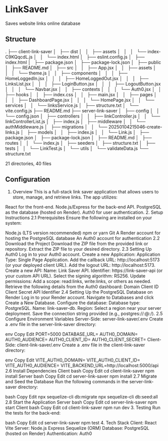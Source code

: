# LinkSaver

Saves website links online database

## Structure

.
├── client-link-saver
│   ├── dist
│   │   ├── assets
│   │   │   └── index-C9KQqcdL.js
│   │   └── index.html
│   ├── eslint.config.js
│   ├── index.html
│   ├── package.json
│   ├── package-lock.json
│   ├── public
│   ├── README.md
│   ├── src
│   │   ├── App.jsx
│   │   ├── assets
│   │   │   └── theme.js
│   │   ├── components
│   │   │   ├── HomeLoggedIn.jsx
│   │   │   ├── HomeLoggedOut.jsx
│   │   │   ├── LinksList.jsx
│   │   │   ├── LoginButton.jsx
│   │   │   ├── LogoutButton.jsx
│   │   │   └── Navbar.jsx
│   │   ├── contexts
│   │   │   └── Auth0.jsx
│   │   ├── hooks
│   │   ├── index.css
│   │   ├── main.jsx
│   │   ├── pages
│   │   │   ├── DashboardPage.jsx
│   │   │   └── HomePage.jsx
│   │   └── services
│   │       └── linksService.js
│   ├── structure.txt
│   └── vite.config.js
├── README.md
├── server-link-saver
│   ├── config
│   │   └── config.json
│   ├── controllers
│   │   ├── linkController.js
│   │   └── linkControllerList.js
│   ├── index.js
│   ├── middleware
│   │   └── authMiddleware.js
│   ├── migrations
│   │   └── 20250104215046-create-links.js
│   ├── models
│   │   ├── index.js
│   │   └── Link.js
│   ├── package.json
│   ├── package-lock.json
│   ├── README.md
│   ├── routes
│   │   └── index.js
│   ├── seeders
│   ├── structure.txt
│   ├── tests
│   │   └── LinkTest.js
│   └── utils
│       └── validateData.js
└── structure.txt

21 directories, 40 files


## Configuration

1. Overview
This is a full-stack link saver application that allows users to store, manage, and retrieve links. The app utilizes:

React for the front-end.
Node.js/Express for the back-end API.
PostgreSQL as the database (hosted on Render).
Auth0 for user authentication.
2. Setup Instructions
2.1 Prerequisites
Ensure the following are installed on your system:

Node.js (LTS version recommended)
npm or yarn
Git
A Render account for hosting the PostgreSQL database
An Auth0 account for authentication
2.2 Download the Project
Download the ZIP file from the provided link or repository.
Extract the ZIP file to your desired directory.
2.3 Setting Up Auth0
Log in to your Auth0 account.
Create a new Application:
Application Type: Single Page Application.
Add the callback URL: http://localhost:5173 (or your deployed client URL).
Add the logout URL: http://localhost:5173.
Create a new API:
Name: Link Saver API.
Identifier: https://link-saver-api (or your custom API URL).
Select the signing algorithm: RS256.
Update permissions:
Add a scope: read:links, write:links, or others as needed.
Retrieve the following details from the Auth0 dashboard:
Domain
Client ID
Client Secret
API Identifier
2.4 Setting Up the PostgreSQL Database on Render
Log in to your Render account.
Navigate to Databases and click Create a New Database.
Configure the database:
Database type: PostgreSQL.
Name: link-saver-db.
Region: Select a region near your server deployment.
Save the connection string provided (e.g., postgres://<username>:<password>@<host>:<port>/<database>).
2.5 Configure Environment Variables
Server-Side: server-link-saver/.env
Create a .env file in the server-link-saver directory:

env
Copy
Edit
PORT=5000
DATABASE_URL=<render-postgresql-connection-string>
AUTH0_DOMAIN=<auth0-domain>
AUTH0_AUDIENCE=<auth0-api-identifier>
AUTH0_CLIENT_ID=<auth0-client-id>
AUTH0_CLIENT_SECRET=<auth0-client-secret>
Client-Side: client-link-saver/.env
Create a .env file in the client-link-saver directory:

env
Copy
Edit
VITE_AUTH0_DOMAIN=<auth0-domain>
VITE_AUTH0_CLIENT_ID=<auth0-client-id>
VITE_AUTH0_AUDIENCE=<auth0-api-identifier>
VITE_BACKEND_URL=http://localhost:5000/api
2.6 Install Dependencies
Client
bash
Copy
Edit
cd client-link-saver
npm install
Server
bash
Copy
Edit
cd server-link-saver
npm install
2.7 Migrate and Seed the Database
Run the following commands in the server-link-saver directory:

bash
Copy
Edit
npx sequelize-cli db:migrate
npx sequelize-cli db:seed:all
2.8 Start the Application
Server
bash
Copy
Edit
cd server-link-saver
npm start
Client
bash
Copy
Edit
cd client-link-saver
npm run dev
3. Testing
Run the tests for the back-end:

bash
Copy
Edit
cd server-link-saver
npm test
4. Tech Stack
Client:
React
Vite
Server:
Node.js
Express
Sequelize (ORM)
Database:
PostgreSQL (hosted on Render)
Authentication:
Auth0